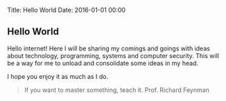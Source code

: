 Title: Hello World
Date: 2016-01-01 00:00

## Hello World

Hello internet! Here I will be sharing my comings and goings with ideas about technology, programming, systems and computer security. This will be a way for me to unload and consolidate some ideas in my head.

I hope you enjoy it as much as I do.

>If you want to master something, teach it.
> Prof. Richard Feynman